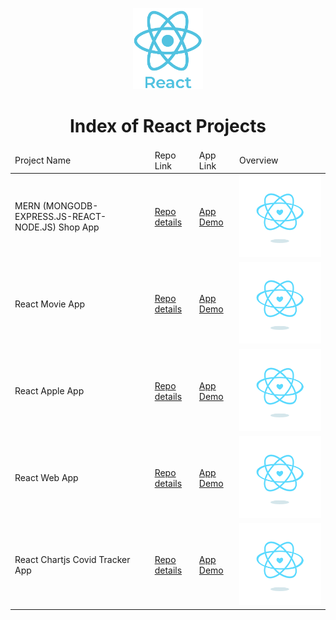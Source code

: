 <p align="center"> 
    <img src='./logo_react.png' height=130>
    <h1 align="center">Index of React Projects</h1>
</p>

<table>
    <thead>
        <tr>
            <td>Project Name</td>
            <td>Repo Link</td>
            <td>App Link</td>
            <td>Overview</td>
        </tr>
    </thead>
    <tbody> <tr>
            <td>MERN (MONGODB-EXPRESS.JS-REACT-NODE.JS) Shop App</td>
            <td><a href="https://github.com/FaziletKosure/mern_shop_project" target="_blank">Repo details</a></td>
            <td><a href="https://mern-shop-project.herokuapp.com/" target="_blank">App Demo</a></td>
            <td><img src="./content_heart-react.gif"alt="react" ></td> 
        </tr>
        <tr>
            <td>React Movie App</td>
            <td><a href="https://github.com/FaziletKosure/React_Movies_App" target="_blank">Repo details</a></td>
            <td><a href="https://react-movies-project.herokuapp.com/" target="_blank">App Demo</a></td>
            <td><img src="./content_heart-react.gif" alt="react" ></td> 
        </tr>
        <tr>
            <td>React Apple App</td>
            <td><a href="https://github.com/FaziletKosure/React_Apple_App" target="_blank">Repo details</a></td>
            <td><a href="https://react-apple-app.herokuapp.com/" target="_blank">App Demo</a></td>
            <td><img src="./content_heart-react.gif"alt="react" ></td> 
        </tr>
        <tr>
            <td>React Web App</td>
            <td><a href="https://github.com/FaziletKosure/React_Website_app" target="_blank">Repo details</a></td>
            <td><a href="https://react-website-project.herokuapp.com/" target="_blank">App Demo</a></td>
            <td><img src="./content_heart-react.gif"alt="react" ></td> 
        </tr>
                <tr>
            <td>React Chartjs Covid Tracker App</td>
            <td><a href="https://github.com/FaziletKosure/react_chartjs_covidTracker_app" target="_blank">Repo details</a></td>
            <td><a href="https://faziletkosure.github.io/react_chartjs_covidTracker_app/" target="_blank">App Demo</a></td>
            <td><img src="./content_heart-react.gif"alt="react" ></td> 
        </tr>
    </tbody>
</table>
